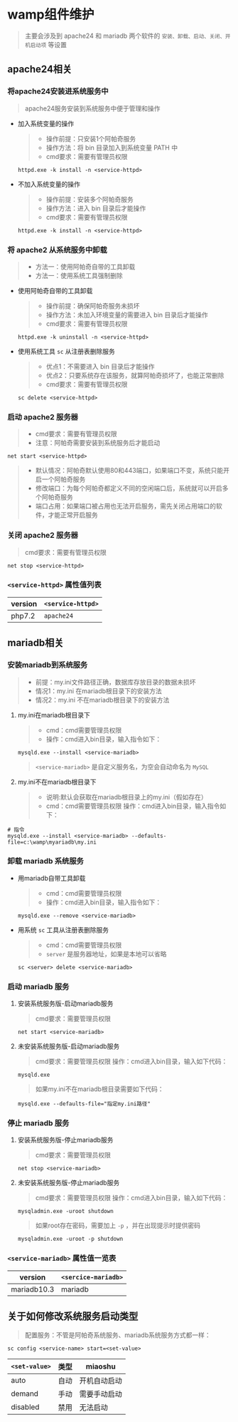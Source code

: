 # wamp组件维护

> 主要会涉及到 apache24 和 mariadb 两个软件的 `安装、卸载、启动、关闭、开机启动项` 等设置

## apache24相关

### 将apache24安装进系统服务中

> apache24服务安装到系统服务中便于管理和操作

-   加入系统变量的操作

    > -   操作前提：只安装1个阿帕奇服务
    > -   操作方法：将 bin 目录加入到系统变量 PATH 中
    > -   cmd要求：需要有管理员权限

    ```shell
    httpd.exe -k install -n <service-httpd>
    ```

-   不加入系统变量的操作

    > -   操作前提：安装多个阿帕奇服务
    > -   操作方法：进入 bin 目录后才能操作
    > -   cmd要求：需要有管理员权限

    ```shell
    httpd.exe -k install -n <service-httpd>
    ```

### 将 apache2 从系统服务中卸载

> -   方法一：使用阿帕奇自带的工具卸载
> -   方法一：使用系统工具强制删除

-   使用阿帕奇自带的工具卸载

    > -   操作前提：确保阿帕奇服务未损坏
    > -   操作方法：未加入环境变量的需要进入 bin 目录后才能操作
    > -   cmd要求：需要有管理员权限

    ```shell
    httpd.exe -k uninstall -n <service-httpd>
    ```

-   使用系统工具 `sc` 从注册表删除服务

    > -   优点1：不需要进入 bin 目录后才能操作
    > -   优点2：只要系统存在该服务，就算阿帕奇损坏了，也能正常删除
    > -   cmd要求：需要有管理员权限

    ```shell
    sc delete <service-httpd>
    ```

### 启动 apache2 服务器

> -   cmd要求：需要有管理员权限
> -   注意：阿帕奇需要安装到系统服务后才能启动

```shell
net start <service-httpd>
```

> -   默认情况：阿帕奇默认使用80和443端口，如果端口不变，系统只能开启一个阿帕奇服务
> -   修改端口：为每个阿帕奇都定义不同的空闲端口后，系统就可以开启多个阿帕奇服务
> -   端口占用：如果端口被占用也无法开启服务，需先关闭占用端口的软件，才能正常开启服务

### 关闭 apache2 服务器

> cmd要求：需要有管理员权限

```shell
net stop <service-httpd>
```

### `<service-httpd>` 属性值列表

| version | `<service-httpd>` |
| ------- | ----------------- |
| php7.2  | `apache24`        |

## mariadb相关

### 安装mariadb到系统服务

> -   前提：my.ini文件路径正确，数据库存放目录的数据未损坏
> -   情况1：my.ini 在mariadb根目录下的安装方法
> -   情况2：my.ini 不在mariadb根目录下的安装方法

1.  my.ini在mariadb根目录下

    > -   cmd：cmd需要管理员权限
    > -   操作：cmd进入bin目录，输入指令如下：

    ```shell
    mysqld.exe --install <service-mariadb>
    ```

    > `<service-mariadb>` 是自定义服务名，为空会自动命名为 `MySQL`

2.  my.ini不在mariadb根目录下

    > -   说明:默认会获取在mariadb根目录上的my.ini（假如存在）
    > -   cmd：cmd需要管理员权限 操作：cmd进入bin目录，输入指令如下：

```shell
# 指令
mysqld.exe --install <service-mariadb> --defaults-file=c:\wamp\myariadb\my.ini
```

### 卸载 mariadb 系统服务

-   用mariadb自带工具卸载

    > -   cmd：cmd需要管理员权限
    > -   操作：cmd进入bin目录，输入指令如下：

    ```shell
    mysqld.exe --remove <service-mariadb>
    ```

-   用系统 `sc` 工具从注册表删除服务

    > -   cmd：cmd需要管理员权限
    > -   `server` 是服务器地址，如果是本地可以省略

    ```shell
    sc <server> delete <service-mariadb>
    ```

### 启动 mariadb 服务

1.  安装系统服务版-启动mariadb服务

    > cmd要求：需要管理员权限

    ```shell
    net start <service-mariadb>
    ```

2.  未安装系统服务版-启动mariadb服务

    > cmd要求：需要管理员权限 操作：cmd进入bin目录，输入如下代码：

    ```shell
    mysqld.exe
    ```

    > 如果my.ini不在mariadb根目录需要如下代码：

    ```shell
    mysqld.exe --defaults-file="指定my.ini路径"
    ```

### 停止 mariadb 服务

1.  安装系统服务版-停止mariadb服务

    > cmd要求：需要管理员权限

    ```shell
    net stop <service-mariadb>
    ```

2.  未安装系统服务版-停止mariadb服务

    > cmd要求：需要管理员权限 操作：cmd进入bin目录，输入如下代码：

    ```shell
    mysqladmin.exe -uroot shutdown
    ```

    > 如果root存在密码，需要加上 `-p` ，并在出现提示时提供密码

    ```shell
    mysqladmin.exe -uroot -p shutdown
    ```

### `<service-mariadb>` 属性值一览表

| version     | `<sercice-mariadb>` |
| ----------- | ------------------- |
| mariadb10.3 | mariadb             |

## 关于如何修改系统服务启动类型

> 配置服务：不管是阿帕奇系统服务、mariadb系统服务方式都一样：

```shell
sc config <service-name> start=<set-value>
```

| `<set-value>` | 类型  | miaoshu |
| ------------- | --- | ------- |
| auto          | 自动  | 开机自动启动  |
| demand        | 手动  | 需要手动启动  |
| disabled      | 禁用  | 无法启动    |
